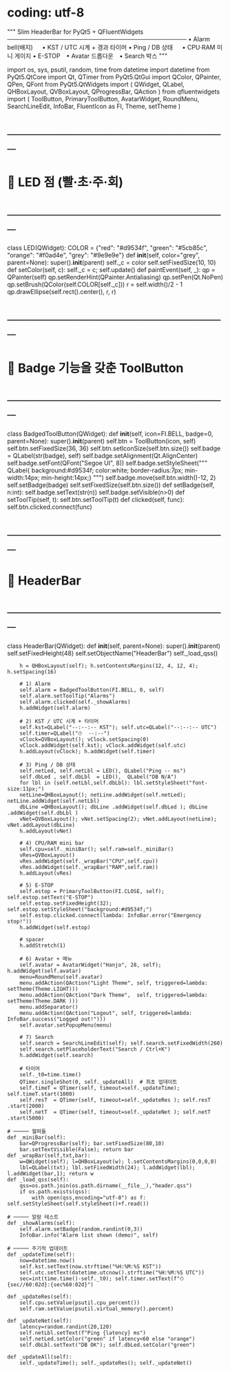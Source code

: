 # coding: utf-8
"""
Slim HeaderBar for PyQt5 + QFluentWidgets
──────────────────────────────────────────
• Alarm bell(배지)   • KST / UTC 시계 + 경과 타이머
• Ping / DB 상태    • CPU·RAM 미니 게이지
• E-STOP • Avatar 드롭다운 • Search 박스
"""

import os, sys, psutil, random, time
from datetime import datetime
from PyQt5.QtCore    import Qt, QTimer
from PyQt5.QtGui     import QColor, QPainter, QPen, QFont
from PyQt5.QtWidgets import (
    QWidget, QLabel, QHBoxLayout, QVBoxLayout,
    QProgressBar, QAction
)
from qfluentwidgets import (
    ToolButton, PrimaryToolButton, AvatarWidget,
    RoundMenu, SearchLineEdit, InfoBar,
    FluentIcon as FI, Theme, setTheme
)

# ──────────────────────────
# 🔸  LED 점 (빨·초·주·회)
# ──────────────────────────
class LED(QWidget):
    COLOR = {"red": "#d9534f", "green": "#5cb85c",
             "orange": "#f0ad4e", "grey": "#9e9e9e"}
    def __init__(self, color="grey", parent=None):
        super().__init__(parent)
        self._c = color
        self.setFixedSize(10, 10)
    def setColor(self, c): self._c = c; self.update()
    def paintEvent(self, _):
        qp = QPainter(self)
        qp.setRenderHint(QPainter.Antialiasing)
        qp.setPen(Qt.NoPen)
        qp.setBrush(QColor(self.COLOR[self._c]))
        r = self.width()/2 - 1
        qp.drawEllipse(self.rect().center(), r, r)

# ──────────────────────────
# 🔸  Badge 기능을 갖춘 ToolButton
# ──────────────────────────
class BadgedToolButton(QWidget):
    def __init__(self, icon=FI.BELL, badge=0, parent=None):
        super().__init__(parent)
        self.btn   = ToolButton(icon, self)
        self.btn.setFixedSize(36, 36)
        self.btn.setIconSize(self.btn.size())
        self.badge = QLabel(str(badge), self)
        self.badge.setAlignment(Qt.AlignCenter)
        self.badge.setFont(QFont("Segoe UI", 8))
        self.badge.setStyleSheet("""
            QLabel{
              background:#d9534f; color:white;
              border-radius:7px;
              min-width:14px; min-height:14px;}
        """)
        self.badge.move(self.btn.width()-12, 2)
        self.setBadge(badge)
        self.setFixedSize(self.btn.size())
    def setBadge(self, n:int):
        self.badge.setText(str(n))
        self.badge.setVisible(n>0)
    def setToolTip(self, t): self.btn.setToolTip(t)
    def clicked(self, func): self.btn.clicked.connect(func)

# ──────────────────────────
# 🔸  HeaderBar
# ──────────────────────────
class HeaderBar(QWidget):
    def __init__(self, parent=None):
        super().__init__(parent)
        self.setFixedHeight(48)
        self.setObjectName("HeaderBar")
        self._load_qss()

        h = QHBoxLayout(self); h.setContentsMargins(12, 4, 12, 4); h.setSpacing(16)

        # 1) Alarm
        self.alarm = BadgedToolButton(FI.BELL, 0, self)
        self.alarm.setToolTip("Alarms")
        self.alarm.clicked(self._showAlarms)
        h.addWidget(self.alarm)

        # 2) KST / UTC 시계 + 타이머
        self.kst=QLabel("--:--:-- KST"); self.utc=QLabel("--:--:-- UTC")
        self.timer=QLabel("⏱  --:--")
        vClock=QVBoxLayout(); vClock.setSpacing(0)
        vClock.addWidget(self.kst); vClock.addWidget(self.utc)
        h.addLayout(vClock); h.addWidget(self.timer)

        # 3) Ping / DB 상태
        self.netLed, self.netLbl = LED(), QLabel("Ping -- ms")
        self.dbLed , self.dbLbl  = LED(),  QLabel("DB N/A")
        for lbl in (self.netLbl,self.dbLbl): lbl.setStyleSheet("font-size:11px;")
        netLine=QHBoxLayout(); netLine.addWidget(self.netLed); netLine.addWidget(self.netLbl)
        dbLine =QHBoxLayout(); dbLine .addWidget(self.dbLed ); dbLine .addWidget(self.dbLbl )
        vNet=QVBoxLayout(); vNet.setSpacing(2); vNet.addLayout(netLine); vNet.addLayout(dbLine)
        h.addLayout(vNet)

        # 4) CPU/RAM mini bar
        self.cpu=self._miniBar(); self.ram=self._miniBar()
        vRes=QVBoxLayout()
        vRes.addWidget(self._wrapBar("CPU",self.cpu))
        vRes.addWidget(self._wrapBar("RAM",self.ram))
        h.addLayout(vRes)

        # 5) E-STOP
        self.estop = PrimaryToolButton(FI.CLOSE, self); self.estop.setText("E-STOP")
        self.estop.setFixedHeight(32); self.estop.setStyleSheet("background:#d9534f;")
        self.estop.clicked.connect(lambda: InfoBar.error("Emergency stop!"))
        h.addWidget(self.estop)

        # spacer
        h.addStretch(1)

        # 6) Avatar + 메뉴
        self.avatar = AvatarWidget("Hanjo", 28, self);  h.addWidget(self.avatar)
        menu=RoundMenu(self.avatar)
        menu.addAction(QAction("Light Theme", self, triggered=lambda: setTheme(Theme.LIGHT)))
        menu.addAction(QAction("Dark Theme",  self, triggered=lambda: setTheme(Theme.DARK )))
        menu.addSeparator()
        menu.addAction(QAction("Logout", self, triggered=lambda: InfoBar.success("Logged out!")))
        self.avatar.setPopupMenu(menu)

        # 7) Search
        self.search = SearchLineEdit(self); self.search.setFixedWidth(260)
        self.search.setPlaceholderText("Search / Ctrl+K")
        h.addWidget(self.search)

        # 타이머
        self._t0=time.time()
        QTimer.singleShot(0, self._updateAll)  # 최초 업데이트
        self.timeT = QTimer(self, timeout=self._updateTime); self.timeT.start(1000)
        self.resT  = QTimer(self, timeout=self._updateRes ); self.resT .start(2000)
        self.netT  = QTimer(self, timeout=self._updateNet ); self.netT .start(5000)

    # ───── 헬퍼들
    def _miniBar(self):
        bar=QProgressBar(self); bar.setFixedSize(80,10)
        bar.setTextVisible(False); return bar
    def _wrapBar(self,txt,bar):
        w=QWidget(self); l=QHBoxLayout(w); l.setContentsMargins(0,0,0,0)
        lbl=QLabel(txt); lbl.setFixedWidth(24); l.addWidget(lbl); l.addWidget(bar,1); return w
    def _load_qss(self):
        qss=os.path.join(os.path.dirname(__file__),"header.qss")
        if os.path.exists(qss):
            with open(qss,encoding="utf-8") as f: self.setStyleSheet(self.styleSheet()+f.read())

    # ───── 알람 테스트
    def _showAlarms(self):
        self.alarm.setBadge(random.randint(0,3))
        InfoBar.info("Alarm list shown (demo)", self)

    # ───── 주기적 업데이트
    def _updateTime(self):
        now=datetime.now()
        self.kst.setText(now.strftime("%H:%M:%S KST"))
        self.utc.setText(datetime.utcnow().strftime("%H:%M:%S UTC"))
        sec=int(time.time()-self._t0); self.timer.setText(f"⏱ {sec//60:02d}:{sec%60:02d}")

    def _updateRes(self):
        self.cpu.setValue(psutil.cpu_percent())
        self.ram.setValue(psutil.virtual_memory().percent)

    def _updateNet(self):
        latency=random.randint(20,120)
        self.netLbl.setText(f"Ping {latency} ms")
        self.netLed.setColor("green" if latency<60 else "orange")
        self.dbLbl.setText("DB OK"); self.dbLed.setColor("green")

    def _updateAll(self):
        self._updateTime(); self._updateRes(); self._updateNet()